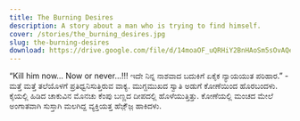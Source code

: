 ```yaml
---
title: The Burning Desires
description: A story about a man who is trying to find himself.
cover: /stories/the_burning_desires.jpg
slug: the-burning-desires
download: https://drive.google.com/file/d/14moaOF_uQRHiY2BnHAoSm5sOvAQe9pCq/view?usp=drive_link
---
```


“Kill him now… Now or never…!!! ಇದೇ ನಿನ್ನ ನಾಶವಾದ ಬದುಕಿಗೆ ಏಕೈಕ ನ್ಯಾಯಯುತ ಪರಿಹಾರ.” - ಮತ್ತೆ ಮತ್ತೆ ತಲೆಯೊಳಗೆ ಪ್ರತಿಧ್ವನಿಸುತ್ತಿರುವ ವಾಕ್ಯ. ಮುಗ್ದಮುಖದ ಸ್ವಾತಿ ಅಡುಗೆ ಕೋಣೆಯಿಂದ ಹೊರಬಂದಳು. ಕೈಯಲ್ಲಿ ಹಿಡಿದ ಚಾಕುವಿನ ಮೊನಚು ಕೆಂಪು ಬಣ್ಣದ ದೀಪದಲ್ಲಿ ಹೊಳೆಯುತ್ತಿತ್ತು. ಕೋಣೆಯಲ್ಲಿ ಮಂಚದ ಮೇಲೆ ಅಂಗಾತವಾಗಿ ಸುಸ್ತಾಗಿ ಮಲಗಿದ್ದ ವ್ಯಕ್ತಿಯತ್ತ ಹೆಜ಼್ಜ಼ೆ ಹಾಕಿದಳು. 
